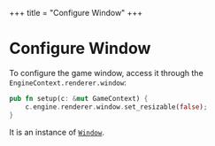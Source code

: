 +++
title = "Configure Window"
+++

# Configure Window

To configure the game window, access it through the `EngineContext.renderer.window`:

```rust
pub fn setup(c: &mut GameContext) {
    c.engine.renderer.window.set_resizable(false);
}
```

It is an instance of [`Window`](https://docs.rs/comfy/latest/comfy/winit/window/struct.Window.html).
